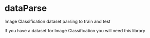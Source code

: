 # dataParse
Image Classification dataset parsing to train and test


If you have a dataset for Image Classification you will need this library
